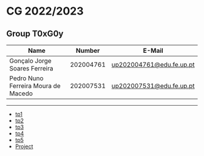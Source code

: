 # CG 2022/2023

## Group T0xG0y
| Name             | Number    | E-Mail             |
| ---------------- | --------- | ------------------ |
| Gonçalo Jorge Soares Ferreira         | 202004761 | up202004761@edu.fe.up.pt                |
| Pedro Nuno Ferreira Moura de Macedo         | 202007531 | up202007531@edu.fe.up.pt                |

----

  - [tp1](tp1/README.md)
  - [tp2](tp2/README.md)
  - [tp3](tp3/README.md)
  - [tp4](tp4/README.md)
  - [tp5](tp5/README.md)
  - [Project](proj/README.md)